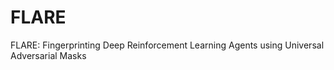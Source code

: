 # FLARE
FLARE: Fingerprinting Deep Reinforcement Learning Agents using   Universal Adversarial Masks
